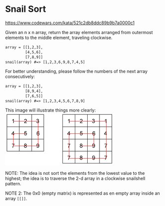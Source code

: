 # Snail Sort

<https://www.codewars.com/kata/521c2db8ddc89b9b7a0000c1>

Given an n x n array, return the array elements arranged
from outermost elements to the middle element, traveling clockwise.
```
array = [[1,2,3],
         [4,5,6],
         [7,8,9]]
snail(array) #=> [1,2,3,6,9,8,7,4,5]
```

For better understanding, please follow the numbers of the next array consecutively:
```
array = [[1,2,3],
         [8,9,4],
         [7,6,5]]
snail(array) #=> [1,2,3,4,5,6,7,8,9]
```

This image will illustrate things more clearly:  
![snailSort instructions illustration](./snailIllustration.png)

NOTE:
  The idea is not sort the elements from the lowest value to the highest;
  the idea is to traverse the 2-d array in a clockwise snailshell pattern.

NOTE 2:
  The 0x0 (empty matrix) is represented as en empty array inside an array `[[]]`.
